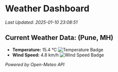 
# Weather Dashboard

_Last Updated: 2025-01-10 23:08:51_

## Current Weather Data: (Pune, MH)
- **Temperature:** 15.4 °C ![Temperature Badge](https://img.shields.io/badge/Temperature-Low%20Temp-blue)
- **Wind Speed:** 4.8 km/h ![Wind Speed Badge](https://img.shields.io/badge/Wind%20Speed-Low%20Wind-blue)

*Powered by Open-Meteo API*
